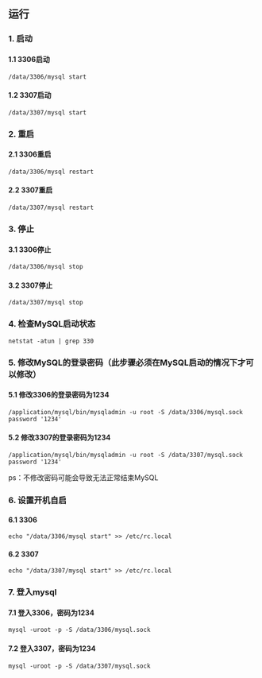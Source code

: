 ## 运行
### 1. 启动
#### 1.1 3306启动
	/data/3306/mysql start
#### 1.2 3307启动
	/data/3307/mysql start

### 2. 重启
#### 2.1 3306重启
	/data/3306/mysql restart
#### 2.2 3307重启
	/data/3307/mysql restart
### 3. 停止
#### 3.1 3306停止
	/data/3306/mysql stop
#### 3.2 3307停止
	/data/3307/mysql stop

### 4. 检查MySQL启动状态
	netstat -atun | grep 330
### 5. 修改MySQL的登录密码（此步骤必须在MySQL启动的情况下才可以修改）
#### 5.1 修改3306的登录密码为1234
	/application/mysql/bin/mysqladmin -u root -S /data/3306/mysql.sock password '1234'
#### 5.2 修改3307的登录密码为1234
	/application/mysql/bin/mysqladmin -u root -S /data/3307/mysql.sock password '1234'
ps：不修改密码可能会导致无法正常结束MySQL

###  6. 设置开机自启
#### 6.1 3306
	echo "/data/3306/mysql start" >> /etc/rc.local
#### 6.2 3307
	echo "/data/3307/mysql start" >> /etc/rc.local

### 7. 登入mysql
#### 7.1 登入3306，密码为1234
	mysql -uroot -p -S /data/3306/mysql.sock
#### 7.2 登入3307，密码为1234
	mysql -uroot -p -S /data/3307/mysql.sock

